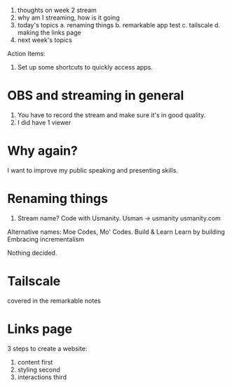 1. thoughts on week 2 stream
2. why am I streaming, how is it going
3. today's topics
   a. renaming things
   b. remarkable app test
   c. tailscale
   d. making the links page
4. next week's topics

Action Items:

1. Set up some shortcuts to quickly access apps.

# OBS and streaming in general

1. You have to record the stream and make sure it's in good quality.
2. I did have 1 viewer

# Why again?

I want to improve my public speaking and presenting skills.

# Renaming things

1. Stream name? Code with Usmanity.
   Usman -> usmanity
   usmanity.com

Alternative names:
Moe Codes, Mo' Codes.
Build & Learn
Learn by building
Embracing incrementalism

Nothing decided.

# Tailscale

covered in the remarkable notes

# Links page

3 steps to create a website:

1. content first
2. styling second
3. interactions third
